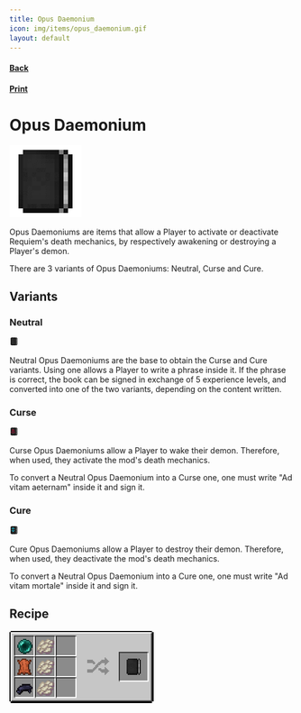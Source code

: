 ```yaml
---
title: Opus Daemonium
icon: img/items/opus_daemonium.gif
layout: default
---
```

<div class="wiki">
	<h4><a href="javascript:window.history.back()">Back</a></h4>
	<h4><a href="javascript:print()">Print</a></h4>
	<div id="printJS-Content">
		<h1>Opus Daemonium</h1><img class="h1-wiki-icon" src="img/items/opus_daemonium.gif">
		<p class="section-description">Opus
		Daemoniums are items that allow a Player to activate or deactivate
		Requiem's death mechanics, by respectively awakening or destroying a
		Player's demon.</p>
		<p class="section-description">There are 3 variants of Opus Daemoniums: Neutral, Curse and Cure.</p>
		<div>
			<h2>Variants</h2>
			<div>
				<h3>Neutral</h3><img src="img/items/opus_daemonium.png" class="h3-wiki-icon">
				<p class="section-description">Neutral
				Opus Daemoniums are the base to obtain the Curse and Cure variants.
				Using one allows a Player to write a phrase inside it. If the phrase is
				correct, the book can be signed in exchange of 5 experience levels, and
				converted into one of the two variants, depending on the content
				written.</p>
			</div>
			<div>
				<h3 class="h3-wiki">Curse</h3><img class="h3-wiki-icon"
								   src="img/items/opus_daemonium_curse.png">
				<p class="section-description">Curse Opus Daemoniums allow a Player to wake their demon. Therefore, when
				used, they activate the mod's death mechanics.</p>
				<p class="section-description">To convert a Neutral Opus Daemonium into a Curse one, one must write "Ad
				vitam aeternam" inside it and sign it.</p>
			</div>
			<div>
				<h3 class="h3-wiki">Cure</h3><img class="h3-wiki-icon" src="img/items/opus_daemonium_cure.png">
				<p class="section-description">Cure Opus Daemoniums allow a Player to destroy their demon. Therefore,
				when used, they deactivate the mod's death mechanics.</p>
				<p class="section-description">To convert a Neutral Opus Daemonium into a Cure one, one must write "Ad
				vitam mortale" inside it and sign it.</p>
			</div>
		</div>
		<div>
			<h2>Recipe</h2><img class="recipe" src="img/recipes/opus_daemonium.png">
		</div>
	</div>
</div>
